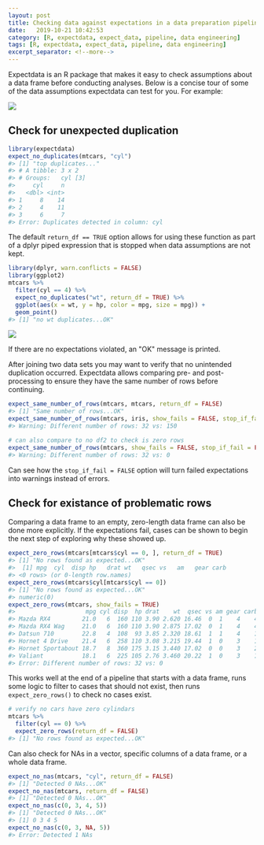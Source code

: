 ```yaml
---
layout: post
title: Checking data against expectations in a data preparation pipeline with expectdata 
date:   2019-10-21 10:42:53
category: [R, expectdata, expect_data, pipeline, data engineering]
tags: [R, expectdata, expect_data, pipeline, data engineering]
excerpt_separator: <!--more-->
---
```


Expectdata is an R package that makes it easy to check assumptions about a data frame before conducting analyses. Below is a concise tour of some of the data assumptions expectdata can test for you. For example:

![](https://dgarmat.github.io/images/example_expect_fail_20191021.png)

<!--more-->

Check for unexpected duplication
--------------------------------

``` r
library(expectdata)
expect_no_duplicates(mtcars, "cyl")
#> [1] "top duplicates..."
#> # A tibble: 3 x 2
#> # Groups:   cyl [3]
#>     cyl     n
#>   <dbl> <int>
#> 1     8    14
#> 2     4    11
#> 3     6     7
#> Error: Duplicates detected in column: cyl
```

The default `return_df == TRUE` option allows for using these function as part of a dplyr piped expression that is stopped when data assumptions are not kept.

``` r
library(dplyr, warn.conflicts = FALSE)
library(ggplot2)
mtcars %>% 
  filter(cyl == 4) %>% 
  expect_no_duplicates("wt", return_df = TRUE) %>% 
  ggplot(aes(x = wt, y = hp, color = mpg, size = mpg)) +
  geom_point()
#> [1] "no wt duplicates...OK"
```

![](https://dgarmat.github.io/images/no_dupes_20191021.png)

If there are no expectations violated, an "OK" message is printed.

After joining two data sets you may want to verify that no unintended duplication occurred. Expectdata allows comparing pre- and post- processing to ensure they have the same number of rows before continuing.

``` r
expect_same_number_of_rows(mtcars, mtcars, return_df = FALSE)
#> [1] "Same number of rows...OK"
expect_same_number_of_rows(mtcars, iris, show_fails = FALSE, stop_if_fail = FALSE, return_df = FALSE)
#> Warning: Different number of rows: 32 vs: 150

# can also compare to no df2 to check is zero rows
expect_same_number_of_rows(mtcars, show_fails = FALSE, stop_if_fail = FALSE, return_df = FALSE) 
#> Warning: Different number of rows: 32 vs: 0
```

Can see how the `stop_if_fail = FALSE` option will turn failed expectations into warnings instead of errors.

Check for existance of problematic rows
---------------------------------------

Comparing a data frame to an empty, zero-length data frame can also be done more explicitly. If the expectations fail, cases can be shown to begin the next step of exploring why these showed up.

``` r
expect_zero_rows(mtcars[mtcars$cyl == 0, ], return_df = TRUE)
#> [1] "No rows found as expected...OK"
#>  [1] mpg  cyl  disp hp   drat wt   qsec vs   am   gear carb
#> <0 rows> (or 0-length row.names)
expect_zero_rows(mtcars$cyl[mtcars$cyl == 0])
#> [1] "No rows found as expected...OK"
#> numeric(0)
expect_zero_rows(mtcars, show_fails = TRUE)
#>                    mpg cyl disp  hp drat    wt  qsec vs am gear carb
#> Mazda RX4         21.0   6  160 110 3.90 2.620 16.46  0  1    4    4
#> Mazda RX4 Wag     21.0   6  160 110 3.90 2.875 17.02  0  1    4    4
#> Datsun 710        22.8   4  108  93 3.85 2.320 18.61  1  1    4    1
#> Hornet 4 Drive    21.4   6  258 110 3.08 3.215 19.44  1  0    3    1
#> Hornet Sportabout 18.7   8  360 175 3.15 3.440 17.02  0  0    3    2
#> Valiant           18.1   6  225 105 2.76 3.460 20.22  1  0    3    1
#> Error: Different number of rows: 32 vs: 0
```

This works well at the end of a pipeline that starts with a data frame, runs some logic to filter to cases that should not exist, then runs `expect_zero_rows()` to check no cases exist.

``` r
# verify no cars have zero cylindars
mtcars %>% 
  filter(cyl == 0) %>% 
  expect_zero_rows(return_df = FALSE)
#> [1] "No rows found as expected...OK"
```

Can also check for NAs in a vector, specific columns of a data frame, or a whole data frame.

``` r
expect_no_nas(mtcars, "cyl", return_df = FALSE)
#> [1] "Detected 0 NAs...OK"
expect_no_nas(mtcars, return_df = FALSE)
#> [1] "Detected 0 NAs...OK"
expect_no_nas(c(0, 3, 4, 5))
#> [1] "Detected 0 NAs...OK"
#> [1] 0 3 4 5
expect_no_nas(c(0, 3, NA, 5))
#> Error: Detected 1 NAs
```
